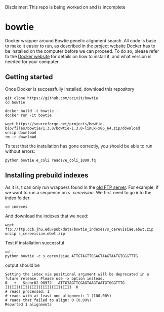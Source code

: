 Disclaimer: This repo is being worked on and is incomplete

# bowtie
Docker wrapper around Bowtie genetic alignment search. All code is base to make it easier to run, as described in the [project website](http://bowtie-bio.sourceforge.net/index.shtml)
Docker has to be installed on the computer before we can proceed. To do so, please refer to the [Docker website](https://docs.docker.com/get-docker/) for details on how to install it, and what version is needed for your computer.

## Getting started
Once Docker is successfully installed, download this repository
```
git clone https://github.com/ccivit/bowtie
cd bowtie
```

```
docker build -t bowtie .
docker run -it bowtie
```

```
wget https://sourceforge.net/projects/bowtie-bio/files/bowtie/1.3.0/bowtie-1.3.0-linux-x86_64.zip/download
unzip download
rm -r download
```

To test that the installation has gone correctly, you should be able to run without errors:
```
python bowtie e_coli reads/e_coli_1000.fq
```

## Installing prebuild indexes

As it is, t can only run wrappers found in the [old FTP server](ftp://ftp.ccb.jhu.edu/pub/data/bowtie_indexes/). For example, if we want to run a sequence on <em>s. cerevisiae</em>. We first need to go into the index folder:
```
cd indexes
```
And download the indexes that we need:
```
wget ftp://ftp.ccb.jhu.edu/pub/data/bowtie_indexes/s_cerevisiae.ebwt.zip
unzip s_cerevisiae.ebwt.zip 
```
Test if installation successful

```
cd ..
python bowtie -c s_cerevisiae ATTGTAGTTCGAGTAAGTAATGTGGGTTTG
```


output should be
```
Setting the index via positional argument will be deprecated in a future release. Please use -x option instead.
0	+	Scchr02	90972	ATTGTAGTTCGAGTAAGTAATGTGGGTTTG	IIIIIIIIIIIIIIIIIIIIIIIIIIIIII	0	
# reads processed: 1
# reads with at least one alignment: 1 (100.00%)
# reads that failed to align: 0 (0.00%)
Reported 1 alignments
```
